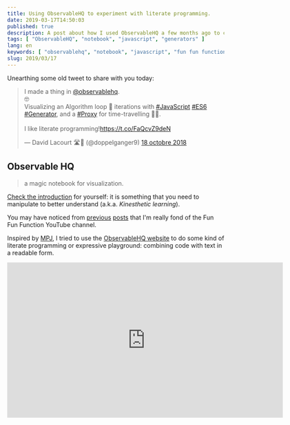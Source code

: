```yaml
---
title: Using ObservableHQ to experiment with literate programming.
date: 2019-03-17T14:50:03
published: true
description: A post about how I used ObservableHQ a few months ago to create a notebook about using JavaScript Generators to create a time-traveling visualization of an algorithm.
tags: [ "ObservableHQ", "notebook", "javascript", "generators" ]
lang: en
keywords: [ "observablehq", "notebook", "javascript", "fun fun function", "mpj", "generators", "es6", "ecmascript", "javascript" ]
slug: 2019/03/17
---
```


Unearthing some old tweet to share with you today:

<blockquote class="twitter-tweet" data-lang="fr"><p lang="en" dir="ltr">I made a thing in <a href="https://twitter.com/observablehq?ref_src=twsrc%5Etfw">@observablehq</a>. <br>🤓<br>Visualizing an Algorithm loop 🔁 iterations with <a href="https://twitter.com/hashtag/JavaScript?src=hash&amp;ref_src=twsrc%5Etfw">#JavaScript</a> <a href="https://twitter.com/hashtag/ES6?src=hash&amp;ref_src=twsrc%5Etfw">#ES6</a> <a href="https://twitter.com/hashtag/Generator?src=hash&amp;ref_src=twsrc%5Etfw">#Generator</a>, and a <a href="https://twitter.com/hashtag/Proxy?src=hash&amp;ref_src=twsrc%5Etfw">#Proxy</a> for time-travelling 👨‍🔬.<br><br>I like literate programming!<a href="https://t.co/FaQcvZ9deN">https://t.co/FaQcvZ9deN</a></p>&mdash; David Lacourt 🛣🏡 (@doppelganger9) <a href="https://twitter.com/doppelganger9/status/1052854967512510464?ref_src=twsrc%5Etfw">18 octobre 2018</a></blockquote>
<script async src="https://platform.twitter.com/widgets.js" charset="utf-8"></script>

## Observable HQ

> a magic notebook for visualization.

[Check the introduction](https://observablehq.com/@observablehq/five-minute-introduction) for yourself: it is something that you need to manipulate to better understand (a.k.a. *Kinesthetic learning*).

You may have noticed from [previous](/2019/03/14/) [posts](/2019/03/16/) that I'm really fond of the Fun Fun Function YouTube channel.

Inspired by [MPJ](https://twitter.com/mpjme), I tried to use the [ObservableHQ website](https://observablehq.com/) to do some kind of literate programming or expressive playground: combining code with text in a readable form.

<iframe id="ytplayer" type="text/html" width="640" height="360"
  src="https://www.youtube.com/embed/MmRmxzrr4lk?autoplay=0&origin=https://lacourt.dev"
  frameborder="0"/>

Here is the result of this experiment from *October, 18th of 2018*.

## Using JavaScript Generators to create a time-traveling visualization of an algorithm

Link to this [Observable notebook](https://observablehq.com/@doppelganger9/algorithm-debugging-using-a-time-travelling-javascript-ge).

*I will try to embed it directly here, but for now, you'll have to visit the link above.*

## Conclusion

*Wow, that was a quick post. Unless you read the Notebook linked, that is.*

As always, I learned a ton on the way and ended up with nice executable documentation for a concept helping me visualize how algorithm work.

I hope you too learned a few things.

> Thanks for reading this blog, If you have any questions, please use the Github Repository's Issues to start a conversation, or use Twitter: my DMs are open.

👋
